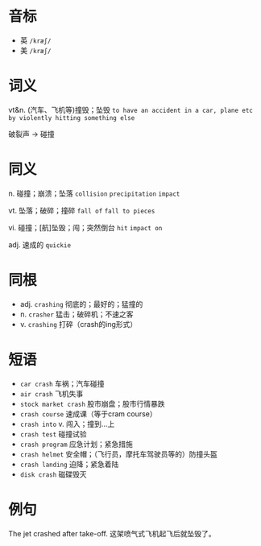 # 音标

- 英 `/kræʃ/`
- 美 `/kræʃ/`

# 词义

vt&n. (汽车、飞机等)撞毁；坠毁
`to have an accident in a car, plane etc by violently hitting something else`



破裂声 → 碰撞

# 同义

n. 碰撞；崩溃；坠落
`collision` `precipitation` `impact`

vt. 坠落；破碎；撞碎
`fall of` `fall to pieces`

vi. 碰撞；[航]坠毁；闯；突然倒台
`hit` `impact on`

adj. 速成的
`quickie`

# 同根

- adj. `crashing` 彻底的；最好的；猛撞的
- n. `crasher` 猛击；破碎机；不速之客
- v. `crashing` 打碎（crash的ing形式）

# 短语

- `car crash` 车祸；汽车碰撞
- `air crash` 飞机失事
- `stock market crash` 股市崩盘；股市行情暴跌
- `crash course` 速成课（等于cram course）
- `crash into` v. 闯入；撞到…上
- `crash test` 碰撞试验
- `crash program` 应急计划；紧急措施
- `crash helmet` 安全帽；（飞行员，摩托车驾驶员等的）防撞头盔
- `crash landing` 迫降；紧急着陆
- `disk crash` 磁碟毁灭

# 例句

The jet crashed after take-off.
这架喷气式飞机起飞后就坠毁了。


